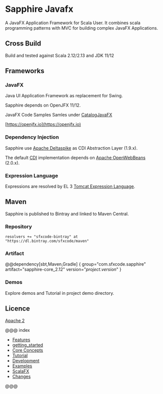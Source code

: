 # Sapphire Javafx

A JavaFX  Application Framework for Scala User. It combines scala programming patterns with MVC for building complex JavaFX Applications.

## Cross Build

Build and tested against Scala 2.12/2.13 and JDK 11/12

## Frameworks


### JavaFX

Java UI Application Framework as replacement for Swing.

Sapphire depends on OpenJFX 11/12.

JavaFX Code Samples Samles under [CatalogJavaFX](http://www.java2s.com/Code/Java/JavaFX/CatalogJavaFX.htm)

[https://openjfx.io](https://openjfx.io)

### Dependency Injection

Sapphire use [Apache Deltaspike](http://deltaspike.apache.org) as CDI Abstraction Layer (1.9.x).

The default [CDI](https://de.wikipedia.org/wiki/Contexts_and_Dependency_Injection) implementation depends on [Apache OpenWebBeans](http://openwebbeans.apache.org) (2.0.x).

### Expression Language

Expressions are resolved by EL 3 [Tomcat Expression Language](https://tomcat.apache.org/tomcat-8.0-doc/elapi/index.html).

## Maven

Sapphire is published to Bintray and linked to Maven Central.

### Repository

```
resolvers += "sfxcode-bintray" at "https://dl.bintray.com/sfxcode/maven"

```

### Artifact

@@dependency[sbt,Maven,Gradle] {
  group="com.sfxcode.sapphire"
  artifact="sapphire-core_2.12"
  version="$project.version$"
}

### Demos

Explore demos and Tutorial in project demo directory.

## Licence

[Apache 2](https://github.com/sfxcode/sapphire-core/blob/master/LICENSE)

@@@ index

 - [Features](features.md)
 - [getting_started](getting_started.md)
 - [Core Concepts](detail/index.md)
 - [Tutorial](tutorial/index.md)
 - [Development](development/index.md)
 - [Examples](sample/index.md)
 - [ScalaFX](scalafx.md)
 - [Changes ](changes.md)


@@@
